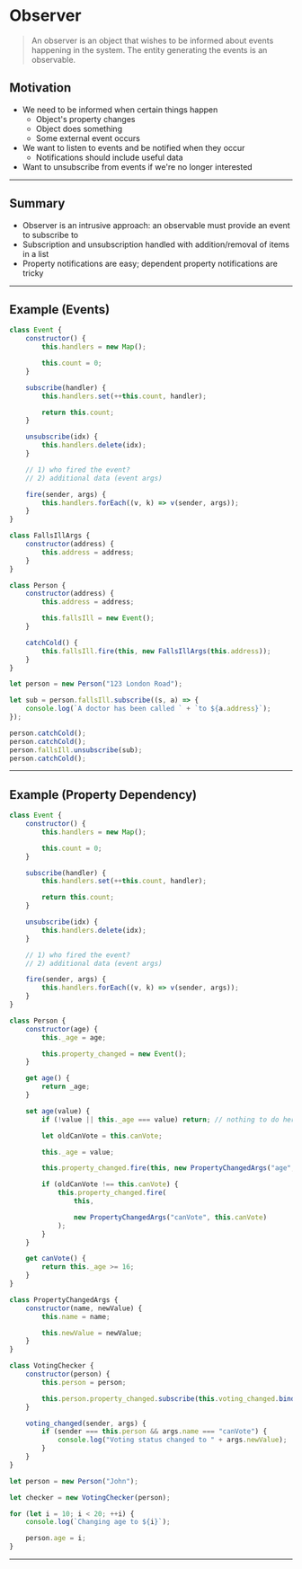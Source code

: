 # Observer

> An observer is an object that wishes to be informed about events happening in the system. The entity generating the events is an observable.

## Motivation

- We need to be informed when certain things happen
  - Object's property changes
  - Object does something
  - Some external event occurs
- We want to listen to events and be notified when they occur
  - Notifications should include useful data
- Want to unsubscribe from events if we're no longer interested

---

## Summary

- Observer is an intrusive approach: an observable must provide an event to subscribe to
- Subscription and unsubscription handled with addition/removal of items in a list
- Property notifications are easy; dependent property notifications are tricky

---

## Example (Events)

```js
class Event {
	constructor() {
		this.handlers = new Map();

		this.count = 0;
	}

	subscribe(handler) {
		this.handlers.set(++this.count, handler);

		return this.count;
	}

	unsubscribe(idx) {
		this.handlers.delete(idx);
	}

	// 1) who fired the event?
	// 2) additional data (event args)

	fire(sender, args) {
		this.handlers.forEach((v, k) => v(sender, args));
	}
}

class FallsIllArgs {
	constructor(address) {
		this.address = address;
	}
}

class Person {
	constructor(address) {
		this.address = address;

		this.fallsIll = new Event();
	}

	catchCold() {
		this.fallsIll.fire(this, new FallsIllArgs(this.address));
	}
}

let person = new Person("123 London Road");

let sub = person.fallsIll.subscribe((s, a) => {
	console.log(`A doctor has been called ` + `to ${a.address}`);
});

person.catchCold();
person.catchCold();
person.fallsIll.unsubscribe(sub);
person.catchCold();
```

---

## Example (Property Dependency)

```js
class Event {
	constructor() {
		this.handlers = new Map();

		this.count = 0;
	}

	subscribe(handler) {
		this.handlers.set(++this.count, handler);

		return this.count;
	}

	unsubscribe(idx) {
		this.handlers.delete(idx);
	}

	// 1) who fired the event?
	// 2) additional data (event args)

	fire(sender, args) {
		this.handlers.forEach((v, k) => v(sender, args));
	}
}

class Person {
	constructor(age) {
		this._age = age;

		this.property_changed = new Event();
	}

	get age() {
		return _age;
	}

	set age(value) {
		if (!value || this._age === value) return; // nothing to do here

		let oldCanVote = this.canVote;

		this._age = value;

		this.property_changed.fire(this, new PropertyChangedArgs("age", value));

		if (oldCanVote !== this.canVote) {
			this.property_changed.fire(
				this,

				new PropertyChangedArgs("canVote", this.canVote)
			);
		}
	}

	get canVote() {
		return this._age >= 16;
	}
}

class PropertyChangedArgs {
	constructor(name, newValue) {
		this.name = name;

		this.newValue = newValue;
	}
}

class VotingChecker {
	constructor(person) {
		this.person = person;

		this.person.property_changed.subscribe(this.voting_changed.bind(this));
	}

	voting_changed(sender, args) {
		if (sender === this.person && args.name === "canVote") {
			console.log("Voting status changed to " + args.newValue);
		}
	}
}

let person = new Person("John");

let checker = new VotingChecker(person);

for (let i = 10; i < 20; ++i) {
	console.log(`Changing age to ${i}`);

	person.age = i;
}
```

---
